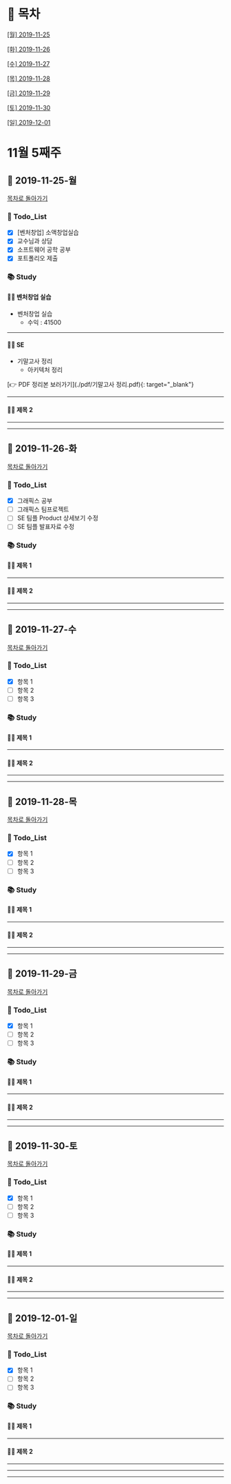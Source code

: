 # 📑 목차

[[월] 2019-11-25](#-2019-11-25-월)

[[화] 2019-11-26](#-2019-11-26-화)

[[수] 2019-11-27](#-2019-11-27-수)

[[목] 2019-11-28](#-2019-11-28-목)

[[금] 2019-11-29](#-2019-11-29-금)

[[토] 2019-11-30](#-2019-11-30-토)

[[일] 2019-12-01](#-2019-12-01-일)



# 11월 5째주

## 📆 2019-11-25-월

[목차로 돌아가기](#-목차)

### 📑 Todo_List

- [x] [벤처창업] 소액창업실습
- [x] 교수님과 상담
- [x] 소프트웨어 공학 공부
- [x] 포트폴리오 제출

### 📚 Study

#### 🐱‍👤 벤처창업 실습

* 벤처창업 실습
  * 수익 : 41500

-------

#### 🐱‍👤 SE 

* 기말고사 정리
  * 아키텍처 정리

[👉 PDF 정리본 보러가기](./pdf/기말고사 정리.pdf){: target="_blank"}

---------------

#### 🐱‍👤 제목 2



-----------



---------



## 📆 2019-11-26-화

[목차로 돌아가기](#-목차)

### 📑 Todo_List

- [x] 그래픽스 공부
- [ ] 그래픽스 팀프로젝트
- [ ] SE 팀플 Product 상세보기 수정
- [ ] SE 팀플 발표자료 수정

### 📚 Study

#### 🐱‍👤 제목 1



------

#### 🐱‍👤 제목 2



------



------------



## 📆 2019-11-27-수

[목차로 돌아가기](#-목차)

### 📑 Todo_List

- [x] 항목 1
- [ ] 항목 2
- [ ] 항목 3

### 📚 Study

#### 🐱‍👤 제목 1



------

#### 🐱‍👤 제목 2



------



-----------



## 📆 2019-11-28-목

[목차로 돌아가기](#-목차)

### 📑 Todo_List

- [x] 항목 1
- [ ] 항목 2
- [ ] 항목 3

### 📚 Study

#### 🐱‍👤 제목 1



------

#### 🐱‍👤 제목 2



------



-------------



## 📆 2019-11-29-금

[목차로 돌아가기](#-목차)

### 📑 Todo_List

- [x] 항목 1
- [ ] 항목 2
- [ ] 항목 3

### 📚 Study

#### 🐱‍👤 제목 1



------

#### 🐱‍👤 제목 2



------



--------------



## 📆 2019-11-30-토

[목차로 돌아가기](#-목차)

### 📑 Todo_List

- [x] 항목 1
- [ ] 항목 2
- [ ] 항목 3

### 📚 Study

#### 🐱‍👤 제목 1



------

#### 🐱‍👤 제목 2



------



--------------



## 📆 2019-12-01-일

[목차로 돌아가기](#-목차)

### 📑 Todo_List

- [x] 항목 1
- [ ] 항목 2
- [ ] 항목 3

### 📚 Study

#### 🐱‍👤 제목 1



------

#### 🐱‍👤 제목 2



------



--------------



-----------

